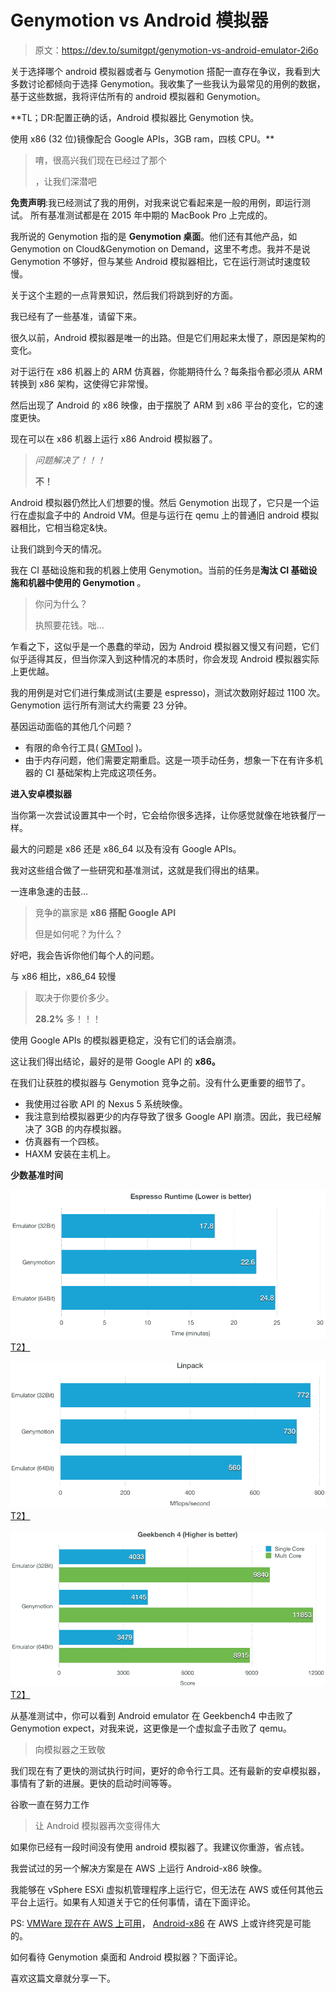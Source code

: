 # Genymotion vs Android 模拟器

> 原文：<https://dev.to/sumitgpt/genymotion-vs-android-emulator-2i6o>

关于选择哪个 android 模拟器或者与 Genymotion 搭配一直存在争议，我看到大多数讨论都倾向于选择 Genymotion。我收集了一些我认为最常见的用例的数据，基于这些数据，我将评估所有的 android 模拟器和 Genymotion。

**TL；DR:配置正确的话，Android 模拟器比 Genymotion 快。

使用 x86 (32 位)镜像配合 Google APIs，3GB ram，四核 CPU。**

> 唷，很高兴我们现在已经过了那个
> 
> ，让我们深潜吧

**免责声明**:我已经测试了我的用例，对我来说它看起来是一般的用例，即运行测试。
所有基准测试都是在 2015 年中期的 MacBook Pro 上完成的。

我所说的 Genymotion 指的是 **Genymotion 桌面**。他们还有其他产品，如 Genymotion on Cloud&Genymotion on Demand，这里不考虑。我并不是说 Genymotion 不够好，但与某些 Android 模拟器相比，它在运行测试时速度较慢。

关于这个主题的一点背景知识，然后我们将跳到好的方面。

我已经有了一些基准，请留下来。

很久以前，Android 模拟器是唯一的出路。但是它们用起来太慢了，原因是架构的变化。

对于运行在 x86 机器上的 ARM 仿真器，你能期待什么？每条指令都必须从 ARM 转换到 x86 架构，这使得它非常慢。

然后出现了 Android 的 x86 映像，由于摆脱了 ARM 到 x86 平台的变化，它的速度更快。

现在可以在 x86 机器上运行 x86 Android 模拟器了。

> *问题解决了！！！*
> 
> **不！**

Android 模拟器仍然比人们想要的慢。然后 Genymotion 出现了，它只是一个运行在虚拟盒子中的 Android VM。但是与运行在 qemu 上的普通旧 android 模拟器相比，它相当稳定&快。

让我们跳到今天的情况。

我在 CI 基础设施和我的机器上使用 Genymotion。当前的任务是**淘汰 CI 基础设施和机器中使用的 Genymotion** 。

> 你问为什么？
> 
> 执照要花钱。咄...

乍看之下，这似乎是一个愚蠢的举动，因为 Android 模拟器又慢又有问题，它们似乎适得其反，但当你深入到这种情况的本质时，你会发现 Android 模拟器实际上更优越。

我的用例是对它们进行集成测试(主要是 espresso)，测试次数刚好超过 1100 次。Genymotion 运行所有测试大约需要 23 分钟。

基因运动面临的其他几个问题？

*   有限的命令行工具( [GMTool](https://docs.genymotion.com/Content/04_Tools/GMTool/GMTool.htm) )。
*   由于内存问题，他们需要定期重启。这是一项手动任务，想象一下在有许多机器的 CI 基础架构上完成这项任务。

**进入安卓模拟器**

当你第一次尝试设置其中一个时，它会给你很多选择，让你感觉就像在地铁餐厅一样。

最大的问题是 x86 还是 x86_64 以及有没有 Google APIs。

我对这些组合做了一些研究和基准测试，这就是我们得出的结果。

一连串急速的击鼓...

> 竞争的赢家是 **x86 搭配 Google API**
> 
> 但是如何呢？为什么？

好吧，我会告诉你他们每个人的问题。

与 x86 相比，x86_64 较慢

> 取决于你要价多少。
> 
> **28.2%** 多！！！

使用 Google APIs 的模拟器更稳定，没有它们的话会崩溃。

这让我们得出结论，最好的是带 Google API 的 **x86。**

在我们让获胜的模拟器与 Genymotion 竞争之前。没有什么更重要的细节了。

*   我使用过谷歌 API 的 Nexus 5 系统映像。
*   我注意到给模拟器更少的内存导致了很多 Google API 崩溃。因此，我已经解决了 3GB 的内存模拟器。
*   仿真器有一个四核。
*   HAXM 安装在主机上。

**少数基准时间**

[![Genymotion and Android Emulator Espresso Benchmark](img/7d4c94a7def1f157a739cd0d918b9400.png)T2】](https://res.cloudinary.com/practicaldev/image/fetch/s--0edaQ_jQ--/c_limit%2Cf_auto%2Cfl_progressive%2Cq_auto%2Cw_880/https://www.plightofbyte.com/asseimg/genymotion-vs-android-emulator/EspressoBenchmark.png)

[![Linpack](img/a5bf58eb571448750339702c3d29c461.png)T2】](https://res.cloudinary.com/practicaldev/image/fetch/s--IdGVDfgZ--/c_limit%2Cf_auto%2Cfl_progressive%2Cq_auto%2Cw_880/https://www.plightofbyte.com/asseimg/genymotion-vs-android-emulator/Linpack.png)

[![Geekbench 4](img/044b02885a55c0c08d834508af661fb4.png)T2】](https://res.cloudinary.com/practicaldev/image/fetch/s--MHN89yk5--/c_limit%2Cf_auto%2Cfl_progressive%2Cq_auto%2Cw_880/https://www.plightofbyte.com/asseimg/genymotion-vs-android-emulator/Geekbench4.png)

从基准测试中，你可以看到 Android emulator 在 Geekbench4 中击败了 Genymotion expect，对我来说，这更像是一个虚拟盒子击败了 qemu。

> 向模拟器之王致敬

我们现在有了更快的测试执行时间，更好的命令行工具。还有最新的安卓模拟器，事情有了新的进展。更快的启动时间等等。

谷歌一直在努力工作

> 让 Android 模拟器再次变得伟大

如果你已经有一段时间没有使用 android 模拟器了。我建议你重游，省点钱。

我尝试过的另一个解决方案是在 AWS 上运行 Android-x86 映像。

我能够在 vSphere ESXi 虚拟机管理程序上运行它，但无法在 AWS 或任何其他云平台上运行。如果有人知道关于它的任何事情，请在下面评论。

PS: [VMWare 现在在 AWS 上可用](https://aws.amazon.com/vmware/)， [Android-x86](http://www.android-x86.org) 在 AWS 上或许终究是可能的。

如何看待 Genymotion 桌面和 Android 模拟器？下面评论。

喜欢这篇文章就分享一下。